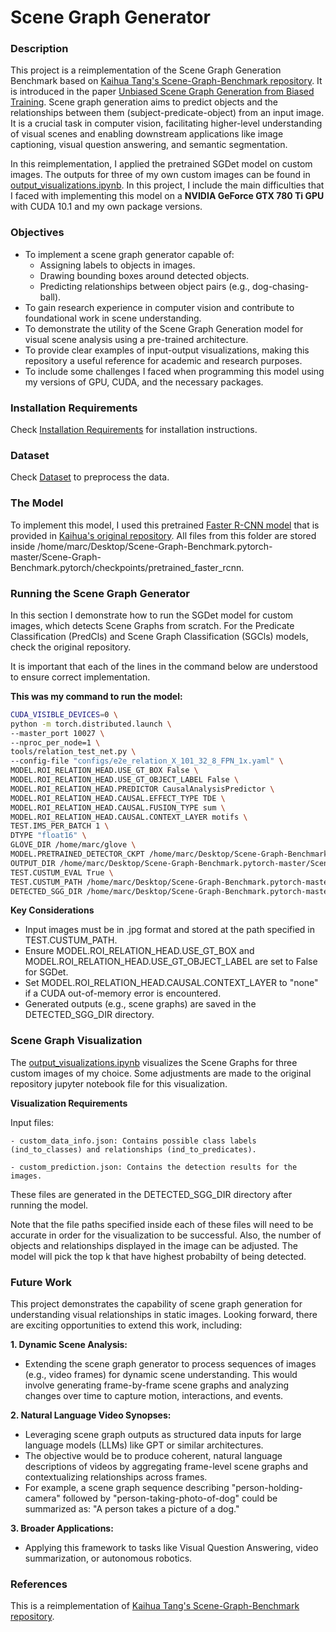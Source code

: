 # Scene Graph Generator

### Description
This project is a reimplementation of the Scene Graph Generation Benchmark based on [Kaihua Tang's Scene-Graph-Benchmark repository](https://github.com/KaihuaTang/Scene-Graph-Benchmark.pytorch/blob/master/README.md). It is introduced in the paper [Unbiased Scene Graph Generation from Biased Training](https://openaccess.thecvf.com/content_CVPR_2020/papers/Tang_Unbiased_Scene_Graph_Generation_From_Biased_Training_CVPR_2020_paper.pdf). Scene graph generation aims to predict objects and the relationships between them (subject-predicate-object) from an input image. It is a crucial task in computer vision, facilitating higher-level understanding of visual scenes and enabling downstream applications like image captioning, visual question answering, and semantic segmentation. 

In this reimplementation, I applied the pretrained SGDet model on custom images. The outputs for three of my own custom images can be found in [output_visualizations.ipynb](output_visualizations.ipynb). In this project, I include the main difficulties that I faced with implementing this model on a **NVIDIA GeForce GTX 780 Ti GPU** with CUDA 10.1 and my own package versions.


### Objectives
- To implement a scene graph generator capable of:
    - Assigning labels to objects in images.
    - Drawing bounding boxes around detected objects.
    - Predicting relationships between object pairs (e.g., dog-chasing-ball).
- To gain research experience in computer vision and contribute to foundational work in scene understanding.
- To demonstrate the utility of the Scene Graph Generation model for visual scene analysis using a pre-trained architecture.
- To provide clear examples of input-output visualizations, making this repository a useful reference for academic and research purposes.
- To include some challenges I faced when programming this model using my versions of GPU, CUDA, and the necessary packages.


### Installation Requirements
Check [Installation Requirements](Installation_Requirements.md) for installation instructions.


### Dataset
Check [Dataset](Dataset.md) to preprocess the data. 

### The Model

To implement this model, I used this pretrained [Faster R-CNN model](https://1drv.ms/u/s!AmRLLNf6bzcir8xemVHbqPBrvjjtQg?e=hAhYCw) that is provided in [Kaihua's original repository](https://github.com/KaihuaTang/Scene-Graph-Benchmark.pytorch/blob/master/README.md). All files from this folder are stored inside /home/marc/Desktop/Scene-Graph-Benchmark.pytorch-master/Scene-Graph-Benchmark.pytorch/checkpoints/pretrained_faster_rcnn.

### Running the Scene Graph Generator
In this section I demonstrate how to run the SGDet model for custom images, which detects Scene Graphs from scratch. For the Predicate Classification (PredCls) and Scene Graph Classification (SGCls) models, check the original repository. 

It is important that each of the lines in the command below are understood to ensure correct implementation.

**This was my command to run the model:**

```bash
CUDA_VISIBLE_DEVICES=0 \
python -m torch.distributed.launch \
--master_port 10027 \
--nproc_per_node=1 \
tools/relation_test_net.py \
--config-file "configs/e2e_relation_X_101_32_8_FPN_1x.yaml" \
MODEL.ROI_RELATION_HEAD.USE_GT_BOX False \
MODEL.ROI_RELATION_HEAD.USE_GT_OBJECT_LABEL False \
MODEL.ROI_RELATION_HEAD.PREDICTOR CausalAnalysisPredictor \
MODEL.ROI_RELATION_HEAD.CAUSAL.EFFECT_TYPE TDE \
MODEL.ROI_RELATION_HEAD.CAUSAL.FUSION_TYPE sum \
MODEL.ROI_RELATION_HEAD.CAUSAL.CONTEXT_LAYER motifs \
TEST.IMS_PER_BATCH 1 \
DTYPE "float16" \
GLOVE_DIR /home/marc/glove \
MODEL.PRETRAINED_DETECTOR_CKPT /home/marc/Desktop/Scene-Graph-Benchmark.pytorch-master/Scene-Graph-Benchmark.pytorch/checkpoints/pretrained_faster_rcnn/model_final.pth \
OUTPUT_DIR /home/marc/Desktop/Scene-Graph-Benchmark.pytorch-master/Scene-Graph-Benchmark.pytorch/checkpoints/outputs \
TEST.CUSTUM_EVAL True \
TEST.CUSTUM_PATH /home/marc/Desktop/Scene-Graph-Benchmark.pytorch-master/Scene-Graph-Benchmark.pytorch/checkpoints/custom_images \
DETECTED_SGG_DIR /home/marc/Desktop/Scene-Graph-Benchmark.pytorch-master/Scene-Graph-Benchmark.pytorch/checkpoints/outputs
```

**Key Considerations**
- Input images must be in .jpg format and stored at the path specified in TEST.CUSTUM_PATH.
- Ensure MODEL.ROI_RELATION_HEAD.USE_GT_BOX and MODEL.ROI_RELATION_HEAD.USE_GT_OBJECT_LABEL are set to False for SGDet.
- Set MODEL.ROI_RELATION_HEAD.CAUSAL.CONTEXT_LAYER to "none" if a CUDA out-of-memory error is encountered.
- Generated outputs (e.g., scene graphs) are saved in the DETECTED_SGG_DIR directory.


### Scene Graph Visualization
The [output_visualizations.ipynb](output_visualizations.ipynb) visualizes the Scene Graphs for three custom images of my choice. Some adjustments are made to the original repository jupyter notebook file for this visualization. 

**Visualization Requirements**

Input files:

    - custom_data_info.json: Contains possible class labels (ind_to_classes) and relationships (ind_to_predicates).
    
    - custom_prediction.json: Contains the detection results for the images.
    
These files are generated in the DETECTED_SGG_DIR directory after running the model.

Note that the file paths specified inside each of these files will need to be accurate in order for the visualization to be successful. Also, the number of objects and relationships displayed in the image can be adjusted. The model will pick the top k that have highest probabilty of being detected.

### Future Work
This project demonstrates the capability of scene graph generation for understanding visual relationships in static images. Looking forward, there are exciting opportunities to extend this work, including:

**1. Dynamic Scene Analysis:**
- Extending the scene graph generator to process sequences of images (e.g., video frames) for dynamic scene understanding. This would involve generating frame-by-frame scene graphs and analyzing changes over time to capture motion, interactions, and events.

**2. Natural Language Video Synopses:**
- Leveraging scene graph outputs as structured data inputs for large language models (LLMs) like GPT or similar architectures.
- The objective would be to produce coherent, natural language descriptions of videos by aggregating frame-level scene graphs and contextualizing relationships across frames.
- For example, a scene graph sequence describing "person-holding-camera" followed by "person-taking-photo-of-dog" could be summarized as: "A person takes a picture of a dog."

**3. Broader Applications:**
- Applying this framework to tasks like Visual Question Answering, video summarization, or autonomous robotics. 


### References 
This is a reimplementation of [Kaihua Tang's Scene-Graph-Benchmark repository](https://github.com/KaihuaTang/Scene-Graph-Benchmark.pytorch/blob/master/README.md).

